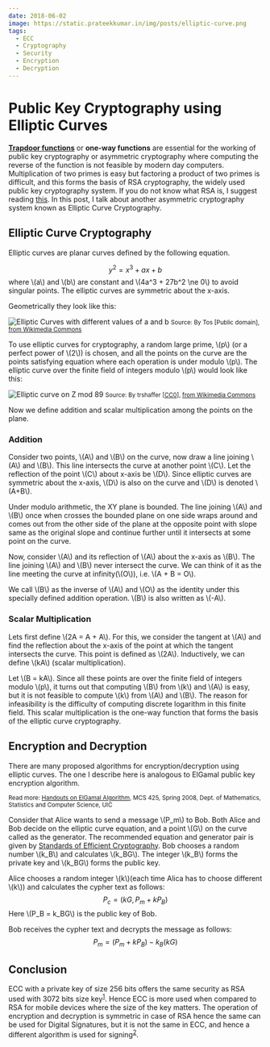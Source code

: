 ```yaml
---
date: 2018-06-02
image: https://static.prateekkumar.in/img/posts/elliptic-curve.png
tags:
  - ECC
  - Cryptography
  - Security
  - Encryption
  - Decryption
---
```


# Public Key Cryptography using Elliptic Curves

[**Trapdoor functions**](https://en.wikipedia.org/wiki/Trapdoor_function) or **one-way functions** are essential for the working of public key cryptography or asymmetric cryptography where computing the reverse of the function is not feasible by modern day computers. Multiplication of two primes is easy but factoring a product of two primes is difficult, and this forms the basis of RSA cryptography, the widely used public key cryptography system. If you do not know what RSA is, I suggest reading [this](https://brilliant.org/wiki/rsa-encryption/). In this post, I talk about another asymmetric cryptography system known as Elliptic Curve Cryptography.<!--more-->

## Elliptic Curve Cryptography

Elliptic curves are planar curves defined by the following equation.

$$y^2 = x^3 + ax + b$$ where \\(a\\) and \\(b\\) are constant and \\(4a^3 + 27b^2 \ne 0\\) to avoid singular points.
The elliptic curves are symmetric about the x-axis.

Geometrically they look like this:

![Elliptic Curves with different values of a and b](https://upload.wikimedia.org/wikipedia/commons/d/db/EllipticCurveCatalog.svg)
<small>Source: By Tos [Public domain], <a href="https://commons.wikimedia.org/wiki/File:EllipticCurveCatalog.svg">from Wikimedia Commons</a></small>

To use elliptic curves for cryptography, a random large prime, \\(p\\) (or a perfect power of \\(2\\)) is chosen, and all the points on the curve are the points satisfying equation where each operation is under modulo \\(p\\). The elliptic curve over the finite field of integers modulo \\(p\\) would look like this:

![Elliptic curve on Z mod 89](https://upload.wikimedia.org/wikipedia/commons/f/f4/Elliptic_curve_on_Z89.svg)
<small>Source: By trshaffer [<a href="http://creativecommons.org/publicdomain/zero/1.0/deed.en">CC0</a>], <a href="https://commons.wikimedia.org/wiki/File:Elliptic_curve_on_Z89.svg">from Wikimedia Commons</a></small>

Now we define addition and scalar multiplication among the points on the plane.

### Addition

Consider two points, \\(A\\) and \\(B\\) on the curve, now draw a line joining \\(A\\) and \\(B\\). This line intersects the curve at another point \\(C\\). Let the reflection of the point \\(C\\) about x-axis be \\(D\\). Since elliptic curves are symmetric about the x-axis, \\(D\\) is also on the curve and \\(D\\) is denoted \\(A+B\\).

Under modulo arithmetic, the XY plane is bounded. The line joining \\(A\\) and \\(B\\) once when crosses the bounded plane on one side wraps around and comes out from the other side of the plane at the opposite point with slope same as the original slope and continue further until it intersects at some point on the curve.

Now, consider \\(A\\) and its reflection of \\(A\\) about the x-axis as \\(B\\). The line joining \\(A\\) and \\(B\\) never intersect the curve. We can think of it as the line meeting the curve at infinity(\\(O\\)), i.e. \\(A + B = O\\).

We call \\(B\\) as the inverse of \\(A\\) and \\(O\\) as the identity under this specially defined addition operation. \\(B\\) is also written as \\(-A\\).

### Scalar Multiplication

Lets first define \\(2A = A + A\\). For this, we consider the tangent at \\(A\\) and find the reflection about the x-axis of the point at which the tangent intersects the curve. This point is defined as \\(2A\\). Inductively, we can define \\(kA\\) (scalar multiplication).

Let \\(B = kA\\). Since all these points are over the finite field of integers modulo \\(p\\), it turns out that computing \\(B\\) from \\(k\\) and \\(A\\) is easy, but it is not feasible to compute \\(k\\) from \\(A\\) and \\(B\\). The reason for infeasibility is the difficulty of computing discrete logarithm in this finite field. This scalar multiplication is the one-way function that forms the basis of the elliptic curve cryptography.

## Encryption and Decryption

There are many proposed algorithms for encryption/decryption using elliptic curves. The one I describe here is analogous to ElGamal public key encryption algorithm.

<small>Read more: [Handouts on ElGamal Algorithm](http://homepages.math.uic.edu/~leon/mcs425-s08/handouts/el-gamal.pdf), MCS 425, Spring 2008, Dept. of Mathematics, Statistics and Computer Science, UIC</small>

Consider that Alice wants to send a message \\(P_m\\) to Bob. Both Alice and Bob decide on the elliptic curve equation, and a point \\(G\\) on the curve called as the generator. The recommended equation and generator pair is given by [Standards of Efficient Cryptography](http://www.secg.org/sec2-v2.pdf). Bob chooses a random number \\(k_B\\) and calculates \\(k_BG\\). The integer \\(k_B\\) forms the private key and \\(k_BG\\) forms the public key.

Alice chooses a random integer \\(k\\)(each time Alica has to choose different \\(k\\)) and calculates the cypher text as follows:
$$P_c = (kG, P_m + kP_B)$$
Here \\(P_B = k_BG\\) is the public key of Bob.

Bob receives the cypher text and decrypts the message as follows:
$$P_m = (P_m + kP_B) - k_B(kG)$$

## Conclusion

ECC with a private key of size 256 bits offers the same security as RSA used with 3072 bits size key<sup><a href="https://www.globalsign.com/en/blog/elliptic-curve-cryptography/" title="Elliptic Curve Cryptography, GlobalSign Blog" target="_blank" rel="nofollow noopener noreferrer">1</a></sup>. Hence ECC is more used when compared to RSA for mobile devices where the size of the key matters. The operation of encryption and decryption is symmetric in case of RSA hence the same can be used for Digital Signatures, but it is not the same in ECC, and hence a different algorithm is used for signing<sup><a href="https://en.wikipedia.org/wiki/Elliptic_Curve_Digital_Signature_Algorithm" title="Elliptic Curve Digital Signature Algorithm, Wikipedia" target="_blank" rel="nofollow noopener noreferrer">2</a></sup>.
